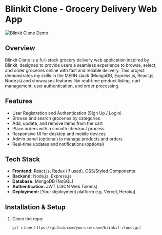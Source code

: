 # Blinkit Clone - Grocery Delivery Web App

![Blinkit Clone Demo](https://blinkit-frontend-dynz.onrender.com/)

## Overview
Blinkit Clone is a full-stack grocery delivery web application inspired by Blinkit, designed to provide users a seamless experience to browse, select, and order groceries online with fast and reliable delivery. This project demonstrates my skills in the MERN stack (MongoDB, Express.js, React.js, Node.js) and showcases features like real-time product listing, cart management, user authentication, and order processing.

## Features
- User Registration and Authentication (Sign Up / Login)  
- Browse and search groceries by categories  
- Add, update, and remove items from the cart  
- Place orders with a smooth checkout process  
- Responsive UI for desktop and mobile devices  
- Admin panel (optional) to manage products and orders  
- Real-time updates and notifications (optional)

## Tech Stack
- **Frontend:** React.js, Redux (if used), CSS/Styled Components  
- **Backend:** Node.js, Express.js  
- **Database:** MongoDB (NoSQL)  
- **Authentication:** JWT (JSON Web Tokens)  
- **Deployment:** [Your deployment platform e.g. Vercel, Heroku]

## Installation & Setup
1. Clone the repo:  
   ```bash
   git clone https://github.com/yourusername/blinkit-clone.git
